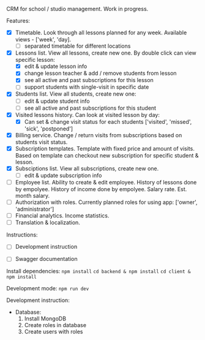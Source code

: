 CRM for school / studio management. Work in progress. 

Features:
- [x] Timetable. Look through all lessons planned for any week. Available views - ['week', 'day].
  - [ ] separated timetable for different locations
- [x] Lessons list. View all lessons, create new one. By double click can view specific lesson:
  - [x] edit & update lesson info
  - [x] change lesson teacher & add / remove students from lesson
  - [x] see all active and past subscriptions for this lesson
  - [ ] support students with single-visit in specific date
- [x] Students list. View all students, create new one: 
  - [ ] edit & update student info
  - [ ] see all active and past subscriptions for this student 
- [x] Visited lessons history. Can look at visited lesson by day:
  - [x] Can set & change visit status for each students ['visited', 'missed', 'sick', 'postponed']
- [x] Billing service. Change / return visits from subscriptions based on students visit status.
- [x] Subscription templates. Template with fixed price and amount of visits. Based on template can checkout new subscription for specific student & lesson. 
- [x] Subsciptions list. View all subscriptions, create new one.
  - [ ] edit & update subscription info
- [ ] Employee list. Ability to create & edit employee. History of lessons done by empolyee. History of income done by empolyee. Salary rate. Est. month salary.
- [ ] Authorization with roles. Currently planned roles for using app: ['owner', 'administrator']
- [ ] Financial analytics. Income statistics. 
- [ ] Translation & localization.

Instructions:
- [ ] Development instruction
- [ ] Swagger documentation


Install dependencies: 
```npm install```
```cd backend & npm install```
```cd client & npm install```

Development mode:
```npm run dev```

Development instruction:
* Database: 
  1. Install MongoDB
  2. Create roles in database
  3. Create users with roles
